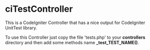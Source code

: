 ciTestController
================

This is a CodeIgniter Controller that has a nice output for CodeIgniter UnitTest library.

To use this Controller just copy the file 'tests.php' to your **controllers** directory and then add some methods name **\_test\_TEST\_NAME()**.
